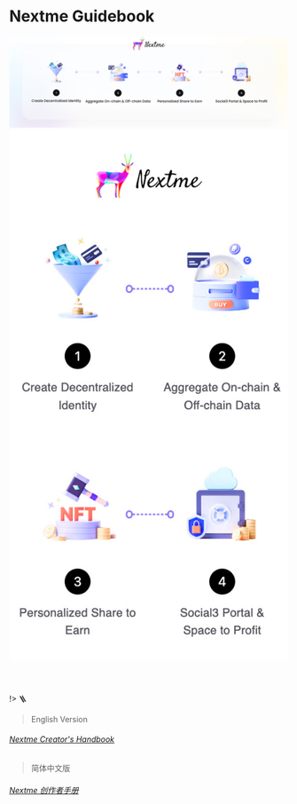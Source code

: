 # Nextme Guidebook

<header>
  <img class='rounded-lg max-sm:hidden' src='assets/images/banner/guidebook_pc.jpg' />
  <img class='rounded-lg md:hidden' src='assets/images/banner/guidebook_mobile.jpg' />
</header>

!> 🪜

> English Version

<h6>
  <a target='_blank' href='https://next-labs.larksuite.com/docx/SVwWdarAToUwpXx4ZYyuSHQLsXe'>Nextme Creator's Handbook</a>
</h6>

> 简体中文版

<h6 class='max-sm:pb-8'>
  <a target='_blank'href='https://next-labs.larksuite.com/docx/Cf0zddSCRo0w0lx0h0buG4z3sfb'>Nextme 创作者手册</a>
</h6>
